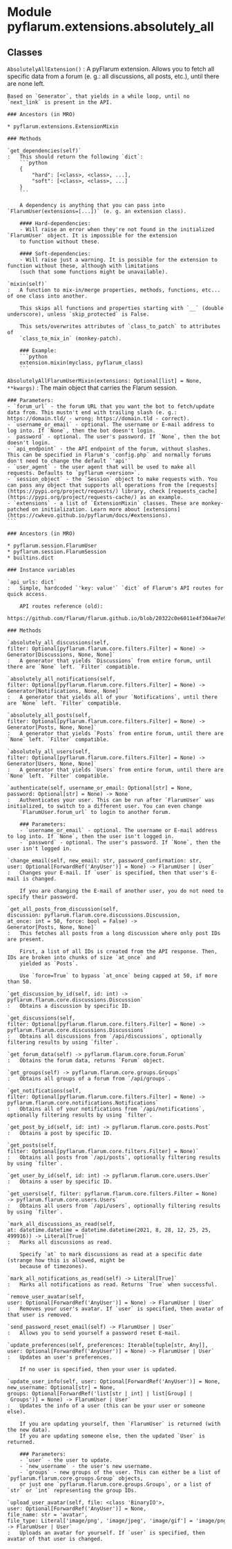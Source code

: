 Module pyflarum.extensions.absolutely_all
=========================================

Classes
-------

`AbsolutelyAllExtension()`
:   A pyFlarum extension. Allows you to fetch all specific data from a forum (e. g.: all discussions, all posts, etc.), until there are none left.
    
    Based on `Generator`, that yields in a while loop, until no `next_link` is present in the API.

    ### Ancestors (in MRO)

    * pyflarum.extensions.ExtensionMixin

    ### Methods

    `get_dependencies(self)`
    :   This should return the following `dict`:
        ```python
        {
            "hard": [<class>, <class>, ...],
            "soft": [<class>, <class>, ...]
        }
        ```
        
        A dependency is anything that you can pass into `FlarumUser(extensions=[...])` (e. g. an extension class).
        
        #### Hard-dependencies:
        - Will raise an error when they're not found in the initialized `FlarumUser` object. It is impossible for the extension
        to function without these.
        
        #### Soft-dependencies:
        - Will raise just a warning. It is possible for the extension to function without these, although with limitations
        (such that some functions might be unavailable).

    `mixin(self)`
    :   A function to mix-in/merge properties, methods, functions, etc... of one class into another.
        
        This skips all functions and properties starting with `__` (double underscore), unless `skip_protected` is False.
        
        This sets/overwrites attributes of `class_to_patch` to attributes of
        `class_to_mix_in` (monkey-patch).
        
        ### Example:
        ```python
        extension.mixin(myclass, pyflarum_class)
        ```

`AbsolutelyAllFlarumUserMixin(extensions: Optional[list] = None, **kwargs)`
:   The main object that carries the Flarum session.
    
    ### Parameters:
    - `forum_url` - the forum URL that you want the bot to fetch/update data from. This mustn't end with trailing slash (e. g.: https://domain.tld/ - wrong; https://domain.tld - correct).
    - `username_or_email` - optional. The username or E-mail address to log into. If `None`, then the bot doesn't login.
    - `password` - optional. The user's password. If `None`, then the bot doesn't login.
    - `api_endpoint` - the API endpoint of the forum, without slashes. This can be specified in Flarum's `config.php` and normally forums don't need to change the default `'api'`
    - `user_agent` - the user agent that will be used to make all requests. Defaults to `pyflarum <version>`.
    - `session_object` - the `Session` object to make requests with. You can pass any object that supports all operations from the [requests](https://pypi.org/project/requests/) library, check [requests_cache](https://pypi.org/project/requests-cache/) as an example.
    - `extensions` - a list of `ExtensionMixin` classes. These are monkey-patched on initialization. Learn more about [extensions](https://cwkevo.github.io/pyflarum/docs/#extensions).
    ```

    ### Ancestors (in MRO)

    * pyflarum.session.FlarumUser
    * pyflarum.session.FlarumSession
    * builtins.dict

    ### Instance variables

    `api_urls: dict`
    :   Simple, hardcoded `'key: value'` `dict` of Flarum's API routes for quick access.
        
        API routes reference (old):
        https://github.com/flarum/flarum.github.io/blob/20322c0e6011e4f304ae7e95f41594a0b086bc27/_docs/api.md

    ### Methods

    `absolutely_all_discussions(self, filter: Optional[pyflarum.flarum.core.filters.Filter] = None) ‑> Generator[Discussions, None, None]`
    :   A generator that yields `Discussions` from entire forum, until there are `None` left. `Filter` compatible.

    `absolutely_all_notifications(self, filter: Optional[pyflarum.flarum.core.filters.Filter] = None) ‑> Generator[Notifications, None, None]`
    :   A generator that yields all of your `Notifications`, until there are `None` left. `Filter` compatible.

    `absolutely_all_posts(self, filter: Optional[pyflarum.flarum.core.filters.Filter] = None) ‑> Generator[Posts, None, None]`
    :   A generator that yields `Posts` from entire forum, until there are `None` left. `Filter` compatible.

    `absolutely_all_users(self, filter: Optional[pyflarum.flarum.core.filters.Filter] = None) ‑> Generator[Users, None, None]`
    :   A generator that yields `Users` from entire forum, until there are `None` left. `Filter` compatible.

    `authenticate(self, username_or_email: Optional[str] = None, password: Optional[str] = None) ‑> None`
    :   Authenticates your user. This can be run after `FlarumUser` was initialized, to switch to a different user. You can even change
        `FlarumUser.forum_url` to login to another forum.
        
        ### Parameters:
        - `username_or_email` - optional. The username or E-mail address to log into. If `None`, then the user isn't logged in.
        - `password` - optional. The user's password. If `None`, then the user isn't logged in.

    `change_email(self, new_email: str, password_confirmation: str, user: Optional[ForwardRef('AnyUser')] = None) ‑> FlarumUser | User`
    :   Changes your E-mail. If `user` is specified, then that user's E-mail is changed.
        
        If you are changing the E-mail of another user, you do not need to specify their password.

    `get_all_posts_from_discussion(self, discussion: pyflarum.flarum.core.discussions.Discussion, at_once: int = 50, force: bool = False) ‑> Generator[Posts, None, None]`
    :   This fetches all posts from a long discussion where only post IDs are present.
        
        First, a list of all IDs is created from the API response. Then, IDs are broken into chunks of size `at_once` and
        yielded as `Posts`.
        
        Use `force=True` to bypass `at_once` being capped at 50, if more than 50.

    `get_discussion_by_id(self, id: int) ‑> pyflarum.flarum.core.discussions.Discussion`
    :   Obtains a discussion by specific ID.

    `get_discussions(self, filter: Optional[pyflarum.flarum.core.filters.Filter] = None) ‑> pyflarum.flarum.core.discussions.Discussions`
    :   Obtains all discussions from `/api/discussions`, optionally filtering results by using `filter`.

    `get_forum_data(self) ‑> pyflarum.flarum.core.forum.Forum`
    :   Obtains the forum data, returns `Forum` object.

    `get_groups(self) ‑> pyflarum.flarum.core.groups.Groups`
    :   Obtains all groups of a forum from `/api/groups`.

    `get_notifications(self, filter: Optional[pyflarum.flarum.core.filters.Filter] = None) ‑> pyflarum.flarum.core.notifications.Notifications`
    :   Obtains all of your notifications from `/api/notifications`, optionally filtering results by using `filter`.

    `get_post_by_id(self, id: int) ‑> pyflarum.flarum.core.posts.Post`
    :   Obtains a post by specific ID.

    `get_posts(self, filter: Optional[pyflarum.flarum.core.filters.Filter] = None)`
    :   Obtains all posts from `/api/posts`, optionally filtering results by using `filter`.

    `get_user_by_id(self, id: int) ‑> pyflarum.flarum.core.users.User`
    :   Obtains a user by specific ID.

    `get_users(self, filter: pyflarum.flarum.core.filters.Filter = None) ‑> pyflarum.flarum.core.users.Users`
    :   Obtains all users from `/api/users`, optionally filtering results by using `filter`.

    `mark_all_discussions_as_read(self, at: datetime.datetime = datetime.datetime(2021, 8, 28, 12, 25, 25, 499916)) ‑> Literal[True]`
    :   Marks all discussions as read.
        
        Specify `at` to mark discussions as read at a specific date (strange how this is allowed, might be
        because of timezones).

    `mark_all_notifications_as_read(self) ‑> Literal[True]`
    :   Marks all notifications as read. Returns `True` when successful.

    `remove_user_avatar(self, user: Optional[ForwardRef('AnyUser')] = None) ‑> FlarumUser | User`
    :   Removes your user's avatar. If `user` is specified, then avatar of that user is removed.

    `send_password_reset_email(self) ‑> FlarumUser | User`
    :   Allows you to send yourself a password reset E-mail.

    `update_preferences(self, preferences: Iterable[tuple[str, Any]], user: Optional[ForwardRef('AnyUser')] = None) ‑> FlarumUser | User`
    :   Updates an user's preferences.
        
        If no user is specified, then your user is updated.

    `update_user_info(self, user: Optional[ForwardRef('AnyUser')] = None, new_username: Optional[str] = None, groups: Optional[ForwardRef('list[str | int] | list[Group] | Groups')] = None) ‑> FlarumUser | User`
    :   Updates the info of a user (this can be your user or someone else).
        
        If you are updating yourself, then `FlarumUser` is returned (with the new data).
        If you are updating someone else, then the updated `User` is returned.
        
        ### Parameters:
        - `user` - the user to update.
        - `new_username` - the user's new username.
        - `groups` - new groups of the user. This can either be a list of `pyflarum.flarum.core.groups.Group` objects,
        or just one `pyflarum.flarum.core.groups.Groups`, or a list of `str` or `int` representing the group IDs.

    `upload_user_avatar(self, file: <class 'BinaryIO'>, user: Optional[ForwardRef('AnyUser')] = None, file_name: str = 'avatar', file_type: Literal['image/png', 'image/jpeg', 'image/gif'] = 'image/png') ‑> FlarumUser | User`
    :   Uploads an avatar for yourself. If `user` is specified, then avatar of that user is changed.